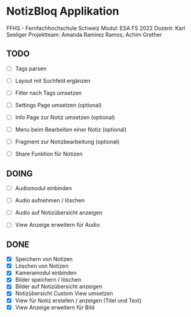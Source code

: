 # NotizBloq Applikation
FFHS - Fernfachhochschule Schweiz
Modul: ESA FS 2022
Dozent: Karl Seeliger
Projektteam: Amanda Ramirez Ramos, Achim Grether


## TODO
- [ ] Tags parsen
- [ ] Layout mit Suchfeld ergänzen
- [ ] Filter nach Tags umsetzen
- [ ] Settings Page umsetzen (optional)
- [ ] Info Page zur Notiz umsetzen (optional)
- [ ] Menu beim Bearbeiten einer Notiz (optional)
- [ ] Fragment zur Notizbearbeitung (optional)
- [ ] Share Funktion für Notizen


## DOING
- [ ] Audiomodul einbinden
- [ ] Audio aufnehmen / löschen
- [ ] Audio auf Notizübersicht anzeigen
- [ ] View Anzeige erweitern für Audio


## DONE
- [x] Speichern von Notizen
- [x] Löschen von Notizen
- [x] Kameramodul einbinden
- [x] Bilder speichern / löschen
- [x] Bilder auf Notizübersicht anzeigen
- [x] Notizübersicht Custom View umsetzen
- [x] View für Notiz erstellen / anzeigen (Titel und Text)
- [x] View Anzeige erweitern für Bild
